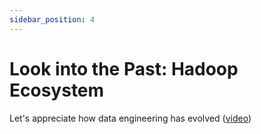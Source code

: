 ```yaml
---
sidebar_position: 4
---
```


# Look into the Past: Hadoop Ecosystem
Let's appreciate how data engineering has evolved ([video](https://www.youtube.com/watch?v=s8EPQpgpWVE&ab_channel=CBTNuggets))
